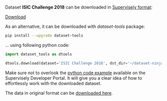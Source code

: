 Dataset **ISIC Challenge 2018** can be downloaded in [Supervisely format](https://developer.supervisely.com/api-references/supervisely-annotation-json-format):

 [Download](https://assets.supervisely.com/remote/eyJsaW5rIjogImZzOi8vYXNzZXRzLzMzMTJfSVNJQyBDaGFsbGVuZ2UgMjAxOC9pc2ljLWNoYWxsZW5nZS0yMDE4LURhdGFzZXROaW5qYS50YXIiLCAic2lnIjogIkt4SERCdklETFRKRjBNTFJDcUIzM0JQTlVrT25RdFhxT01JZEVSQlkvWE09In0=)

As an alternative, it can be downloaded with *dataset-tools* package:
``` bash
pip install --upgrade dataset-tools
```

... using following python code:
``` python
import dataset_tools as dtools

dtools.download(dataset='ISIC Challenge 2018', dst_dir='~/dataset-ninja/')
```
Make sure not to overlook the [python code example](https://developer.supervisely.com/getting-started/python-sdk-tutorials/iterate-over-a-local-project) available on the Supervisely Developer Portal. It will give you a clear idea of how to effortlessly work with the downloaded dataset.

The data in original format can be [downloaded here](https://challenge.isic-archive.com/data/#2018).